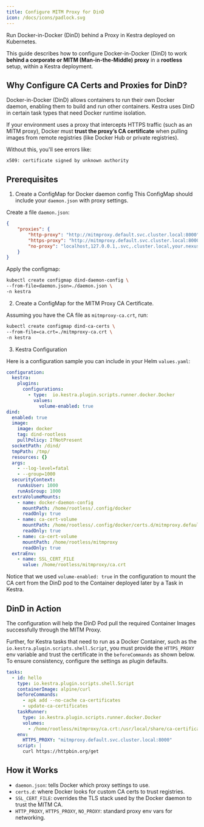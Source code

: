 ```yaml
---
title: Configure MITM Proxy for DinD
icon: /docs/icons/padlock.svg
---
```

Run Docker-in-Docker (DinD) behind a Proxy in Kestra deployed on Kubernetes.

This guide describes how to configure Docker-in-Docker (DinD) to work **behind a corporate or MITM (Man-in-the-Middle) proxy** in a **rootless** setup, within a Kestra deployment.

## Why Configure CA Certs and Proxies for DinD?

Docker-in-Docker (DinD) allows containers to run their own Docker daemon, enabling them to build and run other containers. Kestra uses DinD in certain task types that need Docker runtime isolation.

If your environment uses a proxy that intercepts HTTPS traffic (such as an MITM proxy), Docker must **trust the proxy’s CA certificate** when pulling images from remote registries (like Docker Hub or private registries).

Without this, you'll see errors like:

```text
x509: certificate signed by unknown authority
```

## Prerequisites
1. Create a ConfigMap for Docker daemon config
This ConfigMap should include your `daemon.json` with proxy settings.

Create a file `daemon.json`:

```json
{
    "proxies": {
        "http-proxy": "http://mitmproxy.default.svc.cluster.local:8000",
        "https-proxy": "http://mitmproxy.default.svc.cluster.local:8000",
        "no-proxy": "localhost,127.0.0.1,.svc,.cluster.local,your.nexus.domain.com,kestra-minio"
    }
}
```

Apply the configmap:

```bash
kubectl create configmap dind-daemon-config \
--from-file=daemon.json=./daemon.json \
-n kestra
```

2. Create a ConfigMap for the MITM Proxy CA Certificate.
    
Assuming you have the CA file as `mitmproxy-ca.crt`, run:
    
```bash
kubectl create configmap dind-ca-certs \
--from-file=ca.crt=./mitmproxy-ca.crt \
-n kestra
```

3. Kestra Configuration

Here is a configuration sample you can include in your Helm `values.yaml`:

```yaml
configuration: 
  kestra:
    plugins:
      configurations:
        - type:  io.kestra.plugin.scripts.runner.docker.Docker
          values:
            volume-enabled: true
dind:
  enabled: true
  image:
    image: docker
    tag: dind-rootless
    pullPolicy: IfNotPresent
  socketPath: /dind/
  tmpPath: /tmp/
  resources: {}
  args:
    - --log-level=fatal
    - --group=1000
  securityContext:
    runAsUser: 1000
    runAsGroup: 1000
  extraVolumeMounts:
    - name: docker-daemon-config
      mountPath: /home/rootless/.config/docker
      readOnly: true
    - name: ca-cert-volume
      mountPath: /home/rootless/.config/docker/certs.d/mitmproxy.default.svc.cluster.local:8000
      readOnly: true
    - name: ca-cert-volume
      mountPath: /home/rootless/mitmproxy
      readOnly: true
  extraEnv:
    - name: SSL_CERT_FILE 
      value: /home/rootless/mitmproxy/ca.crt
```

Notice that we used `volume-enabled: true` in the configuration to mount the CA cert from the DinD pod to the Container deployed later by a Task in Kestra.  

## DinD in Action

The configuration will help the DinD Pod pull the required Container Images successfully through the MITM Proxy.

Further, for Kestra tasks that need to run as a Docker Container, such as the `io.kestra.plugin.scripts.shell.Script`, you must provide the `HTTPS_PROXY` env variable and trust the certificate in the `beforeCommands` as shown below.
To ensure consistency, configure the settings as plugin defaults.

```yaml
tasks:
  - id: hello
    type: io.kestra.plugin.scripts.shell.Script
    containerImage: alpine/curl
    beforeCommands:
      - apk add --no-cache ca-certificates
      - update-ca-certificates  
    taskRunner: 
      type: io.kestra.plugin.scripts.runner.docker.Docker
      volumes:
        - /home/rootless/mitmproxy/ca.crt:/usr/local/share/ca-certificates/mitmproxy.crt
    env:
      HTTPS_PROXY: "mitmproxy.default.svc.cluster.local:8000"
    script: |
      curl https://httpbin.org/get 
```

##  How it Works
- `daemon.json`: tells Docker which proxy settings to use.
- `certs.d`: where Docker looks for custom CA certs to trust registries.
- `SSL_CERT_FILE`: overrides the TLS stack used by the Docker daemon to trust the MITM CA.
- `HTTP_PROXY`, `HTTPS_PROXY`, `NO_PROXY`: standard proxy env vars for networking.